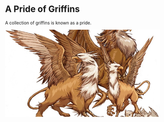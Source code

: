 # A Pride of Griffins

A collection of griffins is known as a pride.

<img src="./Griffin%20image%201.jpg" alt="A Griffin">
